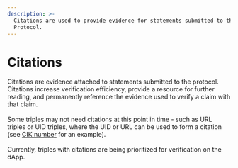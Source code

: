 ```yaml
---
description: >-
  Citations are used to provide evidence for statements submitted to the
  Protocol.
---
```


# Citations

Citations are evidence attached to statements submitted to the protocol. Citations increase verification efficiency, provide a resource for further reading, and permanently reference the evidence used to verify a claim with that claim.\
\
Some triples may not need citations at this point in time - such as URL triples or UID triples, where the UID or URL can be used to form a citation (see [CIK number](https://dapp.golden.xyz/predicate/78142d14-3ffa-4250-a92a-23f6bfceca62) for an example).\
\
Currently, triples with citations are being prioritized for verification on the dApp.
